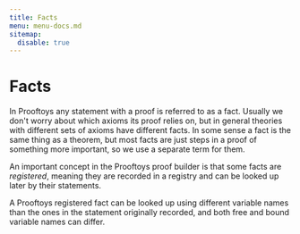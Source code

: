 ```yaml
---
title: Facts
menu: menu-docs.md
sitemap:
  disable: true
---
```

# Facts

In Prooftoys any statement with a proof is referred to as a fact.
Usually we don't worry about which axioms its proof relies on, but in
general theories with different sets of axioms have different facts.
In some sense a fact is the same thing as a theorem, but most facts
are just steps in a proof of something more important, so we use
a separate term for them.

An important concept in the Prooftoys proof builder is that
some facts are _registered_, meaning they are recorded in a registry
and can be looked up later by their statements.

A Prooftoys registered fact can be looked up using different variable
names than the ones in the statement originally recorded, and both
free and bound variable names can differ.
